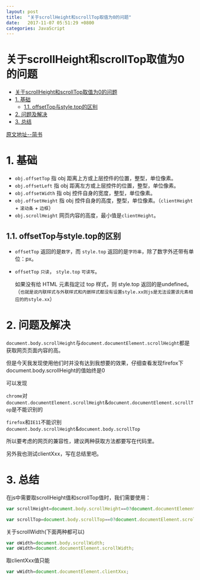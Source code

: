 ```yaml
---
layout: post
title:  "关于scrollHeight和scrollTop取值为0的问题"
date:   2017-11-07 05:51:29 +0800
categories: JavaScript
---
```

# 关于scrollHeight和scrollTop取值为0的问题
<!-- TOC -->

- [关于scrollHeight和scrollTop取值为0的问题](#%E5%85%B3%E4%BA%8Escrollheight%E5%92%8Cscrolltop%E5%8F%96%E5%80%BC%E4%B8%BA0%E7%9A%84%E9%97%AE%E9%A2%98)
- [1. 基础](#1-%E5%9F%BA%E7%A1%80)
    - [1.1. offsetTop与style.top的区别](#11-offsettop%E4%B8%8Estyletop%E7%9A%84%E5%8C%BA%E5%88%AB)
- [2. 问题及解决](#2-%E9%97%AE%E9%A2%98%E5%8F%8A%E8%A7%A3%E5%86%B3)
- [3. 总结](#3-%E6%80%BB%E7%BB%93)

<!-- /TOC -->

[原文地址--简书](http://www.jianshu.com/p/46087c0ace05)

# 1. 基础

- `obj.offsetTop` 指 obj 距离上方或上层控件的位置，整型，单位像素。
- `obj.offsetLeft` 指 obj 距离左方或上层控件的位置，整型，单位像素。
- `obj.offsetWidth` 指 obj 控件自身的宽度，整型，单位像素。
- `obj.offsetHeight` 指 obj 控件自身的高度，整型，单位像素。（`clientHeight` + `滚动条` + `边框`）
- `obj.scrollHeight` 网页内容的高度，最小值是`clientHeight`。

## 1.1. offsetTop与style.top的区别

- `offsetTop` 返回的是`数字`，而 `style.top` 返回的是`字符串`，除了数字外还带有单位：px。
- `offsetTop` `只读`， `style.top` `可读写`。

    如果没有给 HTML 元素指定过 top 样式，则 style.top 返回的是undefined。（`也就是说内联样式与外联样式和内嵌样式都没有设置style.xx则js是无法设置该元素相应的的style.xx`）

# 2. 问题及解决

`document.body.scrollHeight`与`document.documentElement.scrollHeight`都是获取网页页面内容的高。

但是今天我发现使用他们时并没有达到我想要的效果，仔细查看发现firefox下document.body.scrollHeight的值始终是0

可以发现

`chrome`对`document.documentElement.scrollHeight`&`document.documentElement.scrollTop`是不能识别的

`firefox`和`IE11`不能识别`document.body.scrollHeight`&`document.body.scrollTop`

所以要考虑的网页的兼容性，建议两种获取方法都要写在代码里。

另外我也测试clientXxx，写在总结里吧。

# 3. 总结

在js中需要取scrollHeight值和scrollTop值时，我们需要使用：
```Javascript
var scrollHeight=document.body.scrollHeight==0?document.documentElement.scrollHeight:document.body.scrollHeight;
```
```Javascript
var scrollTop=document.body.scrollTop==0?document.documentElement.scrollTop:document.body.scrollTop;
```
关于scrollWidth(下面两种都可以)
```Javascript
var oWidth=document.body.scrollWidth;
var oWidth=document.documentElement.scrollWidth;
```

取clientXxx值只能
```Javascript
var wWidth=document.documentElement.clientXxx;
```